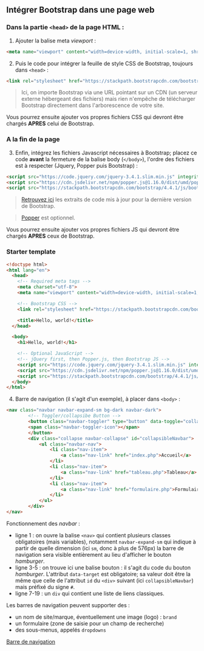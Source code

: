 ## Intégrer Bootstrap dans une page web

### Dans la partie `<head>` de la page HTML :

1. Ajouter la balise meta _viewport_ : 
     
```html
<meta name="viewport" content="width=device-width, initial-scale=1, shrink-to-fit=no">   
```

2. Puis le code pour intégrer la feuille de style CSS de Bootstrap, toujours dans `<head>` : 

```html
<link rel="stylesheet" href="https://stackpath.bootstrapcdn.com/bootstrap/4.4.1/css/bootstrap.min.css" integrity="sha384-Vkoo8x4CGsO3+Hhxv8T/Q5PaXtkKtu6ug5TOeNV6gBiFeWPGFN9MuhOf23Q9Ifjh" crossorigin="anonymous">
```

> Ici, on importe Bootstrap via une URL pointant sur un CDN (un serveur externe hébergeant des fichiers) mais rien n'empêche de télécharger Bootstrap directement dans l'arborescence de votre site.

Vous pourrez ensuite ajouter vos propres fichiers CSS qui devront être chargés **APRES** celui de Bootstrap.

### A la fin de la page

3. Enfin, intégrez les fichiers Javascript nécessaires à Bootstrap; placez ce code **avant** la fermeture de la balise body (`</body>`), l'ordre des fichiers est à respecter (Jquery, Popper puis Bootstrap) : 

```html
<script src="https://code.jquery.com/jquery-3.4.1.slim.min.js" integrity="sha384-J6qa4849blE2+poT4WnyKhv5vZF5SrPo0iEjwBvKU7imGFAV0wwj1yYfoRSJoZ+n" crossorigin="anonymous"></script>
<script src="https://cdn.jsdelivr.net/npm/popper.js@1.16.0/dist/umd/popper.min.js" integrity="sha384-Q6E9RHvbIyZFJoft+2mJbHaEWldlvI9IOYy5n3zV9zzTtmI3UksdQRVvoxMfooAo" crossorigin="anonymous"></script>
<script src="https://stackpath.bootstrapcdn.com/bootstrap/4.4.1/js/bootstrap.min.js" integrity="sha384-wfSDF2E50Y2D1uUdj0O3uMBJnjuUD4Ih7YwaYd1iqfktj0Uod8GCExl3Og8ifwB6" crossorigin="anonymous"></script>
```
	
> [Retrouvez ici](https://getbootstrap.com/docs/4.4/getting-started/introduction) les extraits de code mis à jour pour la dernière version de Bootstrap. 

> [Popper](https://popper.js.org) est optionnel.  

Vous pourrez ensuite ajouter vos propres fichiers JS qui devront être chargés **APRES** ceux de Bootstrap.

### Starter template

```html
<!doctype html>
<html lang="en">
  <head>
    <!-- Required meta tags -->
    <meta charset="utf-8">
    <meta name="viewport" content="width=device-width, initial-scale=1, shrink-to-fit=no">

    <!-- Bootstrap CSS -->
    <link rel="stylesheet" href="https://stackpath.bootstrapcdn.com/bootstrap/4.4.1/css/bootstrap.min.css" integrity="sha384-Vkoo8x4CGsO3+Hhxv8T/Q5PaXtkKtu6ug5TOeNV6gBiFeWPGFN9MuhOf23Q9Ifjh" crossorigin="anonymous">

    <title>Hello, world!</title>
  </head>

  <body>
    <h1>Hello, world!</h1>

    <!-- Optional JavaScript -->
    <!-- jQuery first, then Popper.js, then Bootstrap JS -->
    <script src="https://code.jquery.com/jquery-3.4.1.slim.min.js" integrity="sha384-J6qa4849blE2+poT4WnyKhv5vZF5SrPo0iEjwBvKU7imGFAV0wwj1yYfoRSJoZ+n" crossorigin="anonymous"></script>
    <script src="https://cdn.jsdelivr.net/npm/popper.js@1.16.0/dist/umd/popper.min.js" integrity="sha384-Q6E9RHvbIyZFJoft+2mJbHaEWldlvI9IOYy5n3zV9zzTtmI3UksdQRVvoxMfooAo" crossorigin="anonymous"></script>
    <script src="https://stackpath.bootstrapcdn.com/bootstrap/4.4.1/js/bootstrap.min.js" integrity="sha384-wfSDF2E50Y2D1uUdj0O3uMBJnjuUD4Ih7YwaYd1iqfktj0Uod8GCExl3Og8ifwB6" crossorigin="anonymous"></script>
  </body>
</html>
```
4. Barre de navigation (il s'agit d'un exemple), à placer dans `<body>` :
	
```html
<nav class="navbar navbar-expand-sm bg-dark navbar-dark">
		<!-- Toggler/collapsibe Button -->
		<button class="navbar-toggler" type="button" data-toggle="collapse" data-target="#collapsibleNavbar">
		<span class="navbar-toggler-icon"></span>
		</button>   
		<div class="collapse navbar-collapse" id="collapsibleNavbar">
			<ul class="navbar-nav">
				<li class="nav-item">
					<a class="nav-link" href="index.php">Accueil</a>
				</li>
				<li class="nav-item">
					<a class="nav-link" href="tableau.php">Tableau</a>
				</li>
				<li class="nav-item">
					<a class="nav-link" href="formulaire.php">Formulaire wazaa</a>
				</li>
			</ul>
		</div> 
</nav>
```
Fonctionnement des _navbar_ : 

* ligne 1 : on ouvre la balise `<nav>` qui contient plusieurs classes obligatoires (mais variables), notamment  `navbar-expand-sm` qui indique à partir de quelle dimension (ici `sm`, donc à plus de 576px) la barre de navigation sera visible entièrement au lieu d'afficher le bouton _hamburger_. 
* ligne 3-5 : on trouve ici une balise bouton : il s'agit du code du bouton _hamburger_. L'attribut `data-target` est obligatoire; sa valeur doit être la même que celle de l'attribut `id` du `<div>` suivant (ici `collapsibleNavbar`) mais préfixé du signe `#`.    
* ligne 7-19 : un `div` qui contient une liste de liens classiques.

Les barres de navigation peuvent supporter des :

* un nom de site/marque, éventuellement une image (logo) : `brand`
* un formulaire (zone de saisie pour un champ de recherche) 
* des sous-menus, appelés `dropdowns`
 
[Barre de navigation](https://getbootstrap.com/docs/4.4/components/navbar)